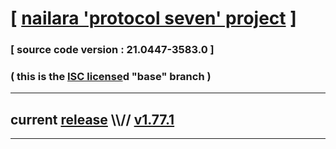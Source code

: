 
# [ [nailara 'protocol seven' project](http://nailara.network/) ]

### [ source code version : 21.0447-3583.0 ]

### ( this is the [ISC license](license)d "base" branch )
---
## current [release](https://github.com/taekiten/nailara/releases) \\\\// [v1.77.1](https://github.com/taekiten/nailara/releases/tag/v1.77.1)
---
